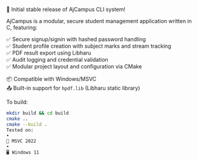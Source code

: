 🚀 Initial stable release of AjCampus CLI system!

AjCampus is a modular, secure student management application written in C, featuring:

✅ Secure signup/signin with hashed password handling  
✅ Student profile creation with subject marks and stream tracking  
✅ PDF result export using Libharu  
✅ Audit logging and credential validation  
✅ Modular project layout and configuration via CMake  

📦 Compatible with Windows/MSVC  
📤 Built-in support for `hpdf.lib` (Libharu static library)

To build:
```bash
mkdir build && cd build
cmake ..
cmake --build .
Tested on:
• 
🔧 MSVC 2022
• 
🖥️ Windows 11
